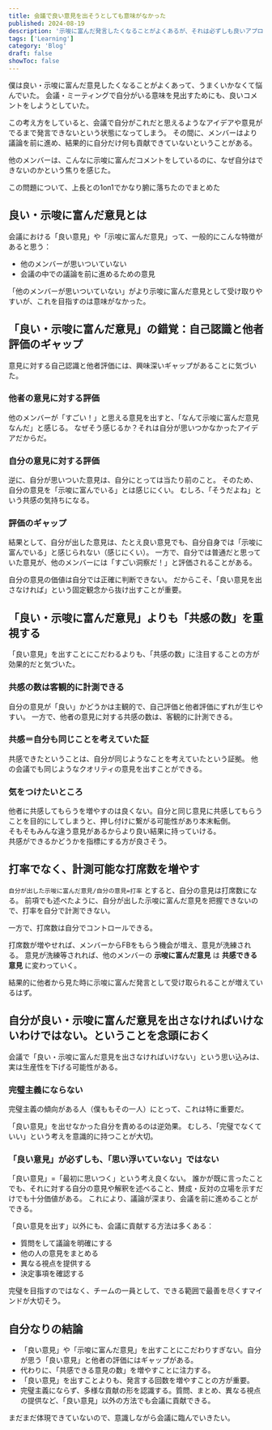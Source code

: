 ```yaml
---
title: 会議で良い意見を出そうとしても意味がなかった
published: 2024-08-19
description: '示唆に富んだ発言したくなることがよくあるが、それは必ずしも良いアプローチではない。意味のないことだった'
tags: ['Learning']
category: 'Blog'
draft: false
showToc: false
---
```


僕は良い・示唆に富んだ意見したくなることがよくあって、うまくいかなくて悩んでいた。
会議・ミーティングで自分がいる意味を見出すためにも、良いコメントをしようとしていた。

この考え方をしていると、会議で自分がこれだと思えるようなアイデアや意見がでるまで発言できないという状態になってしまう。
その間に、メンバーはより議論を前に進め、結果的に自分だけ何も貢献できていないということがある。

他のメンバーは、こんなに示唆に富んだコメントをしているのに、なぜ自分はできないのかという焦りを感じた。

この問題について、上長との1on1でかなり腑に落ちたのでまとめた

## 良い・示唆に富んだ意見とは
会議における「良い意見」や「示唆に富んだ意見」って、一般的にこんな特徴があると思う：
- 他のメンバーが思いついていない
- 会議の中での議論を前に進めるための意見

「他のメンバーが思いついていない」がより示唆に富んだ意見として受け取りやすいが、これを目指すのは意味がなかった。

## 「良い・示唆に富んだ意見」の錯覚：自己認識と他者評価のギャップ
意見に対する自己認識と他者評価には、興味深いギャップがあることに気づいた。　　 

### 他者の意見に対する評価
他のメンバーが「すごい！」と思える意見を出すと、「なんて示唆に富んだ意見なんだ」と感じる。
なぜそう感じるか？それは自分が思いつかなかったアイデアだからだ。

### 自分の意見に対する評価
逆に、自分が思いついた意見は、自分にとっては当たり前のこと。
そのため、自分の意見を「示唆に富んでいる」とは感じにくい。
むしろ、「そうだよね」という共感の気持ちになる。

### 評価のギャップ
結果として、自分が出した意見は、たとえ良い意見でも、自分自身では「示唆に富んでいる」と感じられない（感じにくい）。
一方で、自分では普通だと思っていた意見が、他のメンバーには「すごい洞察だ！」と評価されることがある。

自分の意見の価値は自分では正確に判断できない。
だからこそ、「良い意見を出さなければ」という固定観念から抜け出すことが重要。

## 「良い・示唆に富んだ意見」よりも「共感の数」を重視する
「良い意見」を出すことにこだわるよりも、「共感の数」に注目することの方が効果的だと気づいた。

### 共感の数は客観的に計測できる
自分の意見が「良い」かどうかは主観的で、自己評価と他者評価にずれが生じやすい。
一方で、他者の意見に対する共感の数は、客観的に計測できる。

### 共感＝自分も同じことを考えていた証
共感できたということは、自分が同じようなことを考えていたという証拠。
他の会議でも同じようなクオリティの意見を出すことができる。

### 気をつけたいところ
他者に共感してもらうを増やすのは良くない。自分と同じ意見に共感してもらうことを目的にしてしまうと、押し付けに繋がる可能性があり本末転倒。  
そもそもみんな違う意見があるからより良い結果に持っていける。  
共感ができるかどうかを指標にする方が良さそう。

## 打率でなく、計測可能な打席数を増やす
 `自分が出した示唆に富んだ意見/自分の意見=打率` とすると、自分の意見は打席数になる。 
前項でも述べたように、自分が出した示唆に富んだ意見を把握できないので、打率を自分で計測できない。

一方で、打席数は自分でコントロールできる。  

打席数が増やせれば、メンバーからFBをもらう機会が増え、意見が洗練される。
意見が洗練等されれば、他のメンバーの **示唆に富んだ意見** は **共感できる意見** に変わっていく。

結果的に他者から見た時に示唆に富んだ発言として受け取られることが増えているはず。

## 自分が良い・示唆に富んだ意見を出さなければいけないわけではない。ということを念頭におく
会議で「良い・示唆に富んだ意見を出さなければいけない」という思い込みは、実は生産性を下げる可能性がある。  

### 完璧主義にならない
完璧主義の傾向がある人（僕ももその一人）にとって、これは特に重要だ。

「良い意見」を出せなかった自分を責めるのは逆効果。
むしろ、「完璧でなくていい」という考えを意識的に持つことが大切。

### 「良い意見」が必ずしも、「思い浮いていない」ではない
「良い意見」=「最初に思いつく」という考え良くない。
誰かが既に言ったことでも、それに対する自分の意見や解釈を述べること、賛成・反対の立場を示すだけでも十分価値がある。
これにより、議論が深まり、会議を前に進めることができる。

「良い意見を出す」以外にも、会議に貢献する方法は多くある：
- 質問をして議論を明確にする
- 他の人の意見をまとめる
- 異なる視点を提供する
- 決定事項を確認する

完璧を目指すのではなく、チームの一員として、できる範囲で最善を尽くすマインドが大切そう。

## 自分なりの結論
- 「良い意見」や「示唆に富んだ意見」を出すことにこだわりすぎない。自分が思う「良い意見」と他者の評価にはギャップがある。
- 代わりに、「共感できる意見の数」を増やすことに注力する。
- 「良い意見」を出すことよりも、発言する回数を増やすことの方が重要。
- 完璧主義にならず、多様な貢献の形を認識する。質問、まとめ、異なる視点の提供など、「良い意見」以外の方法でも会議に貢献できる。

まだまだ体現できていないので、意識しながら会議に臨んでいきたい。